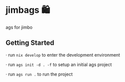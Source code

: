 # jimbags 🛍️

ags for jimbo

## Getting Started

· run `nix develop` to enter the development environment 

· run `ags init -d . -f` to setup an initial ags project 

· run `ags run .` to run the project 
